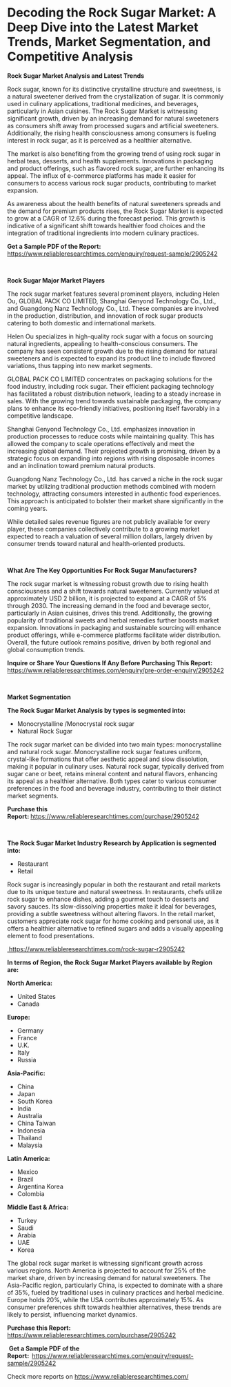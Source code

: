 <p><h1>Decoding the Rock Sugar Market: A Deep Dive into the Latest Market Trends, Market Segmentation, and Competitive Analysis</h1></p><p><strong>Rock Sugar Market Analysis and Latest Trends</strong></p>
<p><p>Rock sugar, known for its distinctive crystalline structure and sweetness, is a natural sweetener derived from the crystallization of sugar. It is commonly used in culinary applications, traditional medicines, and beverages, particularly in Asian cuisines. The Rock Sugar Market is witnessing significant growth, driven by an increasing demand for natural sweeteners as consumers shift away from processed sugars and artificial sweeteners. Additionally, the rising health consciousness among consumers is fueling interest in rock sugar, as it is perceived as a healthier alternative.</p><p>The market is also benefiting from the growing trend of using rock sugar in herbal teas, desserts, and health supplements. Innovations in packaging and product offerings, such as flavored rock sugar, are further enhancing its appeal. The influx of e-commerce platforms has made it easier for consumers to access various rock sugar products, contributing to market expansion.</p><p>As awareness about the health benefits of natural sweeteners spreads and the demand for premium products rises, the Rock Sugar Market is expected to grow at a CAGR of 12.6% during the forecast period. This growth is indicative of a significant shift towards healthier food choices and the integration of traditional ingredients into modern culinary practices.</p></p>
<p><strong>Get a Sample PDF of the Report:&nbsp;</strong> <a href="https://www.reliableresearchtimes.com/enquiry/request-sample/2905242?utm_campaign=3038&utm_medium=2&utm_source=Github&utm_content=ia&utm_term=12032025&utm_id=rock-sugar">https://www.reliableresearchtimes.com/enquiry/request-sample/2905242</a></p>
<p>&nbsp;</p>
<p><strong>Rock Sugar Major Market Players</strong></p>
<p><p>The rock sugar market features several prominent players, including Helen Ou, GLOBAL PACK CO LIMITED, Shanghai Genyond Technology Co., Ltd., and Guangdong Nanz Technology Co., Ltd. These companies are involved in the production, distribution, and innovation of rock sugar products catering to both domestic and international markets.</p><p>Helen Ou specializes in high-quality rock sugar with a focus on sourcing natural ingredients, appealing to health-conscious consumers. The company has seen consistent growth due to the rising demand for natural sweeteners and is expected to expand its product line to include flavored variations, thus tapping into new market segments.</p><p>GLOBAL PACK CO LIMITED concentrates on packaging solutions for the food industry, including rock sugar. Their efficient packaging technology has facilitated a robust distribution network, leading to a steady increase in sales. With the growing trend towards sustainable packaging, the company plans to enhance its eco-friendly initiatives, positioning itself favorably in a competitive landscape.</p><p>Shanghai Genyond Technology Co., Ltd. emphasizes innovation in production processes to reduce costs while maintaining quality. This has allowed the company to scale operations effectively and meet the increasing global demand. Their projected growth is promising, driven by a strategic focus on expanding into regions with rising disposable incomes and an inclination toward premium natural products.</p><p>Guangdong Nanz Technology Co., Ltd. has carved a niche in the rock sugar market by utilizing traditional production methods combined with modern technology, attracting consumers interested in authentic food experiences. This approach is anticipated to bolster their market share significantly in the coming years.</p><p>While detailed sales revenue figures are not publicly available for every player, these companies collectively contribute to a growing market expected to reach a valuation of several million dollars, largely driven by consumer trends toward natural and health-oriented products.</p></p>
<p>&nbsp;</p>
<p><strong>What Are The Key Opportunities For Rock Sugar Manufacturers?</strong></p>
<p><p>The rock sugar market is witnessing robust growth due to rising health consciousness and a shift towards natural sweeteners. Currently valued at approximately USD 2 billion, it is projected to expand at a CAGR of 5% through 2030. The increasing demand in the food and beverage sector, particularly in Asian cuisines, drives this trend. Additionally, the growing popularity of traditional sweets and herbal remedies further boosts market expansion. Innovations in packaging and sustainable sourcing will enhance product offerings, while e-commerce platforms facilitate wider distribution. Overall, the future outlook remains positive, driven by both regional and global consumption trends.</p></p>
<p><strong>Inquire or Share Your Questions If Any Before Purchasing This Report:</strong> <a href="https://www.reliableresearchtimes.com/enquiry/pre-order-enquiry/2905242?utm_campaign=3038&utm_medium=2&utm_source=Github&utm_content=ia&utm_term=12032025&utm_id=rock-sugar">https://www.reliableresearchtimes.com/enquiry/pre-order-enquiry/2905242</a></p>
<p>&nbsp;</p>
<p><strong>Market Segmentation</strong></p>
<p><strong>The Rock Sugar Market Analysis by types is segmented into:</strong></p>
<p><ul><li>Monocrystalline /Monocrystal rock sugar</li><li>Natural Rock Sugar</li></ul></p>
<p><p>The rock sugar market can be divided into two main types: monocrystalline and natural rock sugar. Monocrystalline rock sugar features uniform, crystal-like formations that offer aesthetic appeal and slow dissolution, making it popular in culinary uses. Natural rock sugar, typically derived from sugar cane or beet, retains mineral content and natural flavors, enhancing its appeal as a healthier alternative. Both types cater to various consumer preferences in the food and beverage industry, contributing to their distinct market segments.</p></p>
<p><strong>Purchase this Report:&nbsp;</strong><a href="https://www.reliableresearchtimes.com/purchase/2905242?utm_campaign=3038&utm_medium=2&utm_source=Github&utm_content=ia&utm_term=12032025&utm_id=rock-sugar">https://www.reliableresearchtimes.com/purchase/2905242</a></p>
<p>&nbsp;</p>
<p><strong>The Rock Sugar Market Industry Research by Application is segmented into:</strong></p>
<p><ul><li>Restaurant</li><li>Retail</li></ul></p>
<p><p>Rock sugar is increasingly popular in both the restaurant and retail markets due to its unique texture and natural sweetness. In restaurants, chefs utilize rock sugar to enhance dishes, adding a gourmet touch to desserts and savory sauces. Its slow-dissolving properties make it ideal for beverages, providing a subtle sweetness without altering flavors. In the retail market, customers appreciate rock sugar for home cooking and personal use, as it offers a healthier alternative to refined sugars and adds a visually appealing element to food presentations.</p></p>
<p><a href="https://www.reliableresearchtimes.com/rock-sugar-r2905242?utm_campaign=3038&utm_medium=2&utm_source=Github&utm_content=ia&utm_term=12032025&utm_id=rock-sugar">&nbsp;https://www.reliableresearchtimes.com/rock-sugar-r2905242</a></p>
<p><strong>In terms of Region, the Rock Sugar Market Players available by Region are:</strong></p>
<p>
    <p> <strong> North America: </strong>
        <ul>
            <li>United States</li>
            <li>Canada</li>
        </ul>
        </p> 
    <p> <strong> Europe: </strong>
        <ul>
            <li>Germany</li>
            <li>France</li>
            <li>U.K.</li>
            <li>Italy</li>
            <li>Russia</li>
        </ul>
        </p> 
    <p> <strong> Asia-Pacific: </strong>
        <ul>
            <li>China</li>
            <li>Japan</li>
            <li>South Korea</li>
            <li>India</li>
            <li>Australia</li>
            <li>China Taiwan</li>
            <li>Indonesia</li>
            <li>Thailand</li>
            <li>Malaysia</li>
        </ul>
        </p> 
    <p> <strong> Latin America: </strong>
        <ul>
            <li>Mexico</li>
            <li>Brazil</li>
            <li>Argentina Korea</li>
            <li>Colombia</li>
        </ul>
        </p> 
    <p> <strong> Middle East & Africa: </strong>
        <ul>
            <li>Turkey</li>
            <li>Saudi</li>
            <li>Arabia</li>
            <li>UAE</li>
            <li>Korea</li>
        </ul>
    </p>
    </p>
<p><p>The global rock sugar market is witnessing significant growth across various regions. North America is projected to account for 25% of the market share, driven by increasing demand for natural sweeteners. The Asia-Pacific region, particularly China, is expected to dominate with a share of 35%, fueled by traditional uses in culinary practices and herbal medicine. Europe holds 20%, while the USA contributes approximately 15%. As consumer preferences shift towards healthier alternatives, these trends are likely to persist, influencing market dynamics.</p></p>
<p><strong>Purchase this Report: </strong><a href="https://www.reliableresearchtimes.com/purchase/2905242?utm_campaign=3038&utm_medium=2&utm_source=Github&utm_content=ia&utm_term=12032025&utm_id=rock-sugar">https://www.reliableresearchtimes.com/purchase/2905242</a></p>
<p>&nbsp;<strong>Get a Sample PDF of the Report:&nbsp;&nbsp;</strong><a href="https://www.reliableresearchtimes.com/enquiry/request-sample/2905242?utm_campaign=3038&utm_medium=2&utm_source=Github&utm_content=ia&utm_term=12032025&utm_id=rock-sugar">https://www.reliableresearchtimes.com/enquiry/request-sample/2905242</a></p>
<p><strong></strong></p>
<p>Check more reports on <a href="https://www.reliableresearchtimes.com/?utm_campaign=3038&utm_medium=2&utm_source=Github&utm_content=ia&utm_term=12032025&utm_id=rock-sugar">https://www.reliableresearchtimes.com/</a></p>